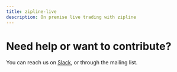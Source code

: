```yaml
---
title: zipline-live
description: On premise live trading with zipline
---
```

# Need help or want to contribute?
You can reach us on [Slack](https://join.slack.com/zipline-live/shared_invite/MTg4OTUwODgyOTEyLTE0OTYxMjE5ODctMDBhM2ZhZGFiNw),
 or through the mailing list.
